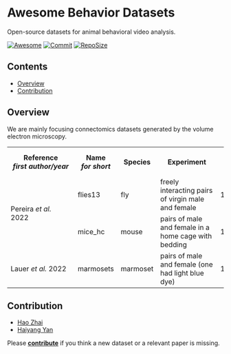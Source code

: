 # Awesome Behavior Datasets
Open-source datasets for animal behavioral video analysis.


[![Awesome](https://awesome.re/badge.svg)](https://github.com/topics/awesome)
[![Commit](https://img.shields.io/github/last-commit/JackieZhai/awesome-behavior-datasets)](https://github.com/JackieZhai/awesome-behavior-datasets/commits)
[![RepoSize](https://img.shields.io/github/repo-size/JackieZhai/awesome-behavior-datasets)](https://github.com/JackieZhai/awesome-behavior-datasets/archive/refs/heads/master.zip)


## Contents

* [Overview](https://github.com/JackieZhai/awesome-behavior-datasets#overview)
* [Contribution](https://github.com/JackieZhai/awesome-behavior-datasets#contribution)


## Overview

We are mainly focusing connectomics datasets generated by the volume electron microscopy.

<table>
    <tr>
        <th>&nbsp;&nbsp;&nbsp;&nbsp;&nbsp;&nbsp;&nbsp;Reference&nbsp;&nbsp;&nbsp;&nbsp;&nbsp;&nbsp;&nbsp;<br><i>first author/year</i></th>
        <th>&nbsp;&nbsp;&nbsp;&nbsp;Name&nbsp;&nbsp;&nbsp;&nbsp;<br><i>for short</i></th>
        <th>Species</th>
        <th>&nbsp;&nbsp;&nbsp;&nbsp;Experiment&nbsp;&nbsp;&nbsp;&nbsp;</th>
        <th>Size<br><i>pixel<sup>2</sup></i></th>
        <th>Resolution<br><i>pixel/mm</i></th>
        <th>Length<br><i>d/h/min/s</i></th>
        <th>Frame Rate<br><i>frame/s</i></th>
        <th>Link</th>
        <th>&nbsp;&nbsp;&nbsp;&nbsp;&nbsp;&nbsp;&nbsp;&nbsp;&nbsp;&nbsp;&nbsp;&nbsp;&nbsp;&nbsp;&nbsp;&nbsp;&nbsp;&nbsp;Note&nbsp;&nbsp;&nbsp;&nbsp;&nbsp;&nbsp;&nbsp;&nbsp;&nbsp;&nbsp;&nbsp;&nbsp;&nbsp;&nbsp;&nbsp;&nbsp;&nbsp;&nbsp;</th>
    </tr>
    <tr>
        <td rowspan="2">Pereira <i>et al.</i> 2022</td>
        <td>flies13</td>
        <td>fly</td>
        <td>freely interacting pairs of virgin male and female</td>
        <td>1024x1024</td>
        <td>30.3</td>
        <td>30min</td>
        <td>200</td>
        <td rowspan="2"><a href="https://doi.org/10.17605/OSF.IO/36HAR">data</a><br><a href="https://sleap.ai/datasets">demo</a></td>
        <td>labeled 2,000 frames with a 13 node skeleton</td>
    </tr>
    <tr>
        <td>mice_hc</td>
        <td>mouse</td>
        <td>pairs of male and female in a home cage with bedding</td>
        <td>1280x1024</td>
        <td>1.9</td>
        <td>5min</td>
        <td>40</td>
        <td>labeled 1,474 frames with a 5 node skeleton</td>
    </tr>
    <tr>
        <td>Lauer <i>et al.</i> 2022</td>
        <td>marmosets</td>
        <td>marmoset</td>
        <td>pairs of male and female (one had light blue dye)</td>
        <td>1080x1080</td>
        <td></td>
        <td>9h</td>
        <td>30</td>
        <td><a href="https://benchmark.deeplabcut.org/">data</a></td>
        <td>used 7,600 labeled frames from 40 individuals with 15 body points</td>
    </tr>
</table>


## Contribution

* [Hao Zhai](https://github.com/JackieZhai)
* [Haiyang Yan](https://github.com/Qingjia0226)

Please [**contribute**](https://github.com/JackieZhai/awesome-em-datasets/pulls) if you think a new dataset or a relevant paper is missing.
